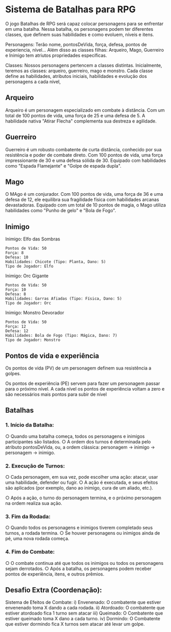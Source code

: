 # Sistema de Batalhas para RPG

O jogo Batalhas de RPG será capaz colocar personagens para se enfrentar em uma batalha. Nessa batalha, os personagens podem ter diferentes classes, que definem suas habilidades e como evoluem, níveis e itens. 

Personagens:
Terão nome, pontosDeVida, força, defesa, pontos de experiencia, nível... Além disso as classes filhas: Arqueiro, Mago, Guerreiro e Inimigo tem atriutos propriedades específicas.

Classes:
Nossos personagens pertencem a classes  distintas. Inicialmente, teremos as classes: arqueiro, guerreiro, mago e monstro. Cada classe define as habilidades, atributos iniciais, habilidades e evolução dos personagens a cada nível, 


## Arqueiro
Arqueiro é um personagem especializado em combate à distância. 
Com um total de 100 pontos de vida, uma força de 25 e uma defesa de 5. 
A habilidade nativa "Atirar Flecha" complementa sua destreza e agilidade.

## Guerreiro

Guerreiro é um robusto combatente de curta distância, conhecido por sua resistência e poder de combate direto. 
Com 100 pontos de vida, uma força impressionante de 30 e uma defesa sólida de 30. Equipado com habilidades como "Espada Flamejante" e "Golpe de espada dupla".

## Mago

O MAgo é um conjurador. Com 100 pontos de vida, uma força de 36 e uma defesa de 12, ele equilibra sua fragilidade física com habilidades arcanas devastadoras. 
Equipado com um total de 10 pontos de magia, o Mago utiliza habilidades como "Punho de gelo" e "Bola de Fogo".

## Inimigo

Inimigo: Elfo das Sombras

    Pontos de Vida: 50
    Força: 8
    Defesa: 10
    Habilidades: Chicote (Tipo: Planta, Dano: 5)
    Tipo de Jogador: Elfo

Inimigo: Orc Gigante

    Pontos de Vida: 50
    Força: 10
    Defesa: 8
    Habilidades: Garras Afiadas (Tipo: Física, Dano: 5)
    Tipo de Jogador: Orc

Inimigo: Monstro Devorador

    Pontos de Vida: 50
    Força: 12
    Defesa: 12
    Habilidades: Bola de Fogo (Tipo: Mágica, Dano: 7)
    Tipo de Jogador: Monstro

## Pontos de vida e experiência

Os pontos de vida (PV) de um personagem definem sua resistência a golpes.

Os pontos de experiência (PE) servem para fazer um personagem passar para o próximo nível. A cada nível os pontos de experiência voltam a zero e são necessários mais pontos para subir de nível

## Batalhas
### 1. Início da Batalha:
○ Quando uma batalha começa, todos os personagens e inimigos
participantes são listados.
○ A ordem dos turnos é determinada pelo atributo
pontosDeVida, ou, a ordem clássica: personagem ->
inimigo -> personagem -> inimigo.

### 2. Execução de Turnos:
○ Cada personagem, em sua vez, pode escolher uma ação: atacar,
usar uma habilidade, defender ou fugir.
○ A ação é executada, e seus efeitos são aplicados (por exemplo,
dano ao inimigo, cura de um aliado, etc.).

○ Após a ação, o turno do personagem termina, e o próximo
personagem na ordem realiza sua ação.

### 3. Fim da Rodada:
○ Quando todos os personagens e inimigos tiverem completado
seus turnos, a rodada termina.
○ Se houver personagens ou inimigos ainda de pé, uma nova
rodada começa.
### 4. Fim do Combate:
○ O combate continua até que todos os inimigos ou todos os
personagens sejam derrotados.
○ Após a batalha, os personagens podem receber pontos de
experiência, itens, e outros prêmios.

## Desafio Extra (Coordenação):
Sistema de Efeitos de Combate:
i) Envenenado: O combatente que estiver envenenado toma X
dando a cada rodada.
ii) Atordoado: O combatente que estiver atordoado fica 1 turno
sem atacar
iii) Queimado: O Combatente que estiver queimado toma X dano
a cada turno.
iv) Dormindo: O Combatente que estiver dormindo fica X turnos
sem atacar até levar um golpe.
